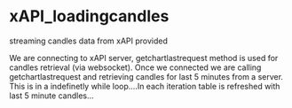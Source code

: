 # xAPI_loadingcandles
streaming candles data from xAPI provided

We are connecting to xAPI server, getchartlastrequest method is used for candles retrieval (via websocket).
Once we connected we are calling getchartlastrequest and retrieving candles for last 5 minutes from a server. This is in a indefinetly while loop....In each iteration table is refreshed with last 5 minute candles...


